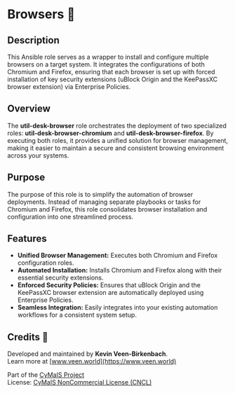 # Browsers 🎨

## Description

This Ansible role serves as a wrapper to install and configure multiple browsers on a target system. It integrates the configurations of both Chromium and Firefox, ensuring that each browser is set up with forced installation of key security extensions (uBlock Origin and the KeePassXC browser extension) via Enterprise Policies.

## Overview

The **util-desk-browser** role orchestrates the deployment of two specialized roles: **util-desk-browser-chromium** and **util-desk-browser-firefox**. By executing both roles, it provides a unified solution for browser management, making it easier to maintain a secure and consistent browsing environment across your systems.

## Purpose

The purpose of this role is to simplify the automation of browser deployments. Instead of managing separate playbooks or tasks for Chromium and Firefox, this role consolidates browser installation and configuration into one streamlined process.

## Features

- **Unified Browser Management:** Executes both Chromium and Firefox configuration roles.
- **Automated Installation:** Installs Chromium and Firefox along with their essential security extensions.
- **Enforced Security Policies:** Ensures that uBlock Origin and the KeePassXC browser extension are automatically deployed using Enterprise Policies.
- **Seamless Integration:** Easily integrates into your existing automation workflows for a consistent system setup.

## Credits 📝

Developed and maintained by **Kevin Veen-Birkenbach**.  
Learn more at [www.veen.world](https://www.veen.world)

Part of the [CyMaIS Project](https://github.com/kevinveenbirkenbach/cymais)  
License: [CyMaIS NonCommercial License (CNCL)](https://s.veen.world/cncl)
